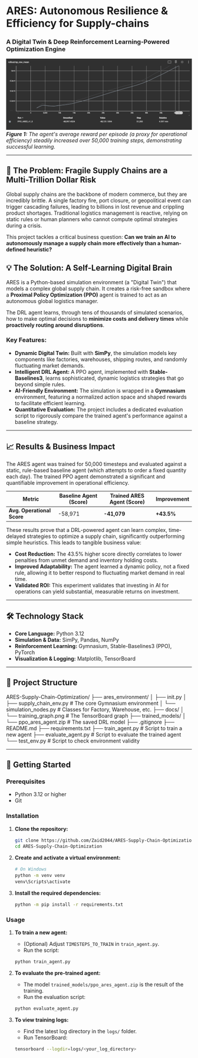 # ARES: Autonomous Resilience & Efficiency for Supply-chains
### A Digital Twin & Deep Reinforcement Learning-Powered Optimization Engine

![ARES Training Progress](docs/training_graph.png)
_**Figure 1:** The agent's average reward per episode (a proxy for operational efficiency) steadily increased over 50,000 training steps, demonstrating successful learning._

---

## 🚀 The Problem: Fragile Supply Chains are a Multi-Trillion Dollar Risk

Global supply chains are the backbone of modern commerce, but they are incredibly brittle. A single factory fire, port closure, or geopolitical event can trigger cascading failures, leading to billions in lost revenue and crippling product shortages. Traditional logistics management is reactive, relying on static rules or human planners who cannot compute optimal strategies during a crisis.

This project tackles a critical business question: **Can we train an AI to autonomously manage a supply chain more effectively than a human-defined heuristic?**

## 💡 The Solution: A Self-Learning Digital Brain

ARES is a Python-based simulation environment (a "Digital Twin") that models a complex global supply chain. It creates a risk-free sandbox where a **Proximal Policy Optimization (PPO)** agent is trained to act as an autonomous global logistics manager.

The DRL agent learns, through tens of thousands of simulated scenarios, how to make optimal decisions to **minimize costs and delivery times** while **proactively routing around disruptions**.

### Key Features:
*   **Dynamic Digital Twin:** Built with **SimPy**, the simulation models key components like factories, warehouses, shipping routes, and randomly fluctuating market demands.
*   **Intelligent DRL Agent:** A PPO agent, implemented with **Stable-Baselines3**, learns sophisticated, dynamic logistics strategies that go beyond simple rules.
*   **AI-Friendly Environment:** The simulation is wrapped in a **Gymnasium** environment, featuring a normalized action space and shaped rewards to facilitate efficient learning.
*   **Quantitative Evaluation:** The project includes a dedicated evaluation script to rigorously compare the trained agent's performance against a baseline strategy.

---

## 📈 Results & Business Impact

The ARES agent was trained for 50,000 timesteps and evaluated against a static, rule-based baseline agent (which attempts to order a fixed quantity each day). The trained PPO agent demonstrated a significant and quantifiable improvement in operational efficiency.

| Metric                        | Baseline Agent (Score) | **Trained ARES Agent (Score)** | **Improvement** |
| ----------------------------- | ---------------------- | ------------------------------ | --------------- |
| **Avg. Operational Score**    | -58,971                | **-41,079**                    | **+43.5%**      |

These results prove that a DRL-powered agent can learn complex, time-delayed strategies to optimize a supply chain, significantly outperforming simple heuristics. This leads to tangible business value:

*   **Cost Reduction:** The 43.5% higher score directly correlates to lower penalties from unmet demand and inventory holding costs.
*   **Improved Adaptability:** The agent learned a dynamic policy, not a fixed rule, allowing it to better respond to fluctuating market demand in real time.
*   **Validated ROI:** This experiment validates that investing in AI for operations can yield substantial, measurable returns on investment.

---

## 🛠️ Technology Stack

*   **Core Language:** Python 3.12
*   **Simulation & Data:** SimPy, Pandas, NumPy
*   **Reinforcement Learning:** Gymnasium, Stable-Baselines3 (PPO), PyTorch
*   **Visualization & Logging:** Matplotlib, TensorBoard

---

## 📂 Project Structure


ARES-Supply-Chain-Optimization/
├── ares_environment/
│ ├── init.py
│ ├── supply_chain_env.py # The core Gymnasium environment
│ └── simulation_nodes.py # Classes for Factory, Warehouse, etc.
├── docs/
│ └── training_graph.png # The TensorBoard graph
├── trained_models/
│ └── ppo_ares_agent.zip # The saved DRL model
├── .gitignore
├── README.md
├── requirements.txt
├── train_agent.py # Script to train a new agent
├── evaluate_agent.py # Script to evaluate the trained agent
└── test_env.py # Script to check environment validity

---

## 🏁 Getting Started

### Prerequisites
*   Python 3.12 or higher
*   Git

### Installation
1.  **Clone the repository:**
    ```bash
    git clone https://github.com/Zaid2044/ARES-Supply-Chain-Optimization.git
    cd ARES-Supply-Chain-Optimization
    ```

2.  **Create and activate a virtual environment:**
    ```bash
    # On Windows
    python -m venv venv
    venv\Scripts\activate
    ```

3.  **Install the required dependencies:**
    ```bash
    python -m pip install -r requirements.txt
    ```

### Usage
1.  **To train a new agent:**
    *   (Optional) Adjust `TIMESTEPS_TO_TRAIN` in `train_agent.py`.
    *   Run the script:
    ```bash
    python train_agent.py
    ```

2.  **To evaluate the pre-trained agent:**
    *   The model `trained_models/ppo_ares_agent.zip` is the result of the training.
    *   Run the evaluation script:
    ```bash
    python evaluate_agent.py
    ```
3.  **To view training logs:**
    *   Find the latest log directory in the `logs/` folder.
    *   Run TensorBoard:
    ```bash
    tensorboard --logdir=logs/<your_log_directory>
    ```